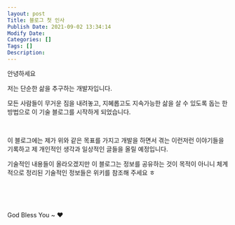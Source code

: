 ```yaml
---
layout: post
Title: 블로그 첫 인사
Publish Date: 2021-09-02 13:34:14
Modify Date: 
Categories: []
Tags: []
Description: 
---
```




안녕하세요

저는 단순한 삶을 추구하는 개발자입니다.

모든 사람들이 무거운 짐을 내려놓고, 지혜롭고도 지속가능한 삶을 살 수 있도록
돕는 한 방법으로 이 기술 블로그를 시작하게 되었습니다.

<br>

이 블로그에는 제가 위와 같은 목표를 가지고 개발을 하면서 겪는 이런저런 이야기들을 기록하고 
제 개인적인 생각과 일상적인 글들을 올릴 예정입니다.

기술적인 내용들이 올라오겠지만 이 블로그는 정보를 공유하는 것이 목적이 아니니 
체계적으로 정리된 기술적인 정보들은 위키를 참조해 주세요 ㅎ

<br>
<br>
<br>

God Bless You ~ ❤